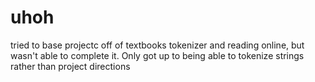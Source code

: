 # uhoh
tried to base projectc off of textbooks tokenizer and reading online, but wasn't able to complete it. Only got up to being able to tokenize strings rather than project directions

